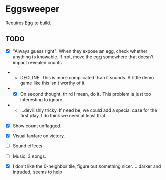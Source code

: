 # Eggsweeper

Requires [Egg](https://github.com/aksommerville/egg) to build.

## TODO

- [x] "Always guess right": When they expose an egg, check whether anything is knowable. If not, move the egg somewhere that doesn't impact revealed counts.
- - DECLINE. This is more complicated than it sounds. A little demo game like this isn't worthy of it.
- - [x] On second thought, third I mean, do it. This problem is just too interesting to ignore.
- - ...devilishly tricky. If need be, we could add a special case for the first play. I do think we need at least that.
- [x] Show count unflagged.
- [x] Visual fanfare on victory.
- [ ] Sound effects
- [ ] Music. 3 songs.
- [x] I don't like the 0-neighbor tile, figure out something nicer. ...darker and intruded, seems to help

